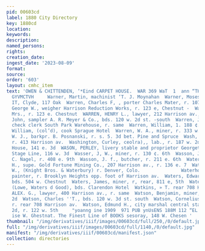 ```yaml
---
pid: 00603cd
label: 1880 City Directory
key: 1880cd
location: 
keywords: 
description: 
named_persons: 
rights: 
creation_date: 
ingest_date: '2023-08-09'
format: 
source: 
order: '603'
layout: cmhc_item
text: 'OWEN & CHITTENDEN, ‘*Eind CARPET HOUSE.  WAR 369 WaT  1  ann “THOLS UNV NOU
  GYVMCTVH     Warner, Martin, machinist ‘T. J. Moynahan  Warner, Moses M. clerk W,
  IT, Clyde, 117 Oak  Warren, Charles F, , porter Charles Mater, r. 107 w. Chestnut  Warren,
  George W., weigher Harrison Reduction Works, r. 123 e, Chestnut -  Warren, G. W.
  Mrs., r. 123 e. Chestnut  WARREN, HENRY L., lawyer, 212 Harrison av., r. same  Warren,
  John, sampler A. R. Meyer & Co., bds. 120 w. 2d st. -south  Warren, John P. S.,
  check clerk South Park Warehouse, r. same  Warren, William, 1. 188 ¢. 5th  Warren,
  William, (col’d), cook Sprague Hotel  Warren, W. A., miner, r. 333 w. Chestnut  Warren,
  W. J., barkpr. B. Posnanski, r. s. 5. 3d bet. Pine and Spruce  Wash, R. S.; clerk,
  r. 413 Harrison av.  Washington, Curley, ceolra),, lab., r. 187 w. 2d.  Washington
  House, 141 e. 3d  WASON, PERLEY, livery stable and proprietor Georgetown and Leadville
  Stage Line, 116 w. 3d  Wasser, J, W., miner, r. 130 ¢. 6th  Wasson, Joseph T., clk.
  C. Nagel, r. 408 e. 9th  Wasson, J. f., butcher, r. 211 e. 6th  Waterbury, Fordyce
  H., supe. Gold Fortune Mining Co., 207 Harrison av., r. 136 e. 7  Waterbury, Luther
  W., (Knight Bros. & Waterbury) r. Denver, Colo.               Waterhouse, H. M.,
  painter, r. Brooklyn Heights opp. foot of Harrison av.  Waters, Edward, expressman,
  bds. 504 w. Chestnut  Waters, James, miner, r, rear, 811 e, 5th  Waters, J. H. Ernest,
  (Lowe, Waters d Good), bds. Clarendon Hotel  Watkins, » T. rear 708 Harrison av.  WATSON,
  ALEX. G., lawyer, 400 Harrison av., r. same  Watson, Benjamin, miner, r. 610 w.
  2d  Watson, Charles ''T., bds. 120 w. 3d st. south  Watson, Cornelius J., engineer,
  r. rear 708 Harrison av.  Watson, Edmund H., city marshal central station, 120 e.
  2d, r. 122 w. 5th     "yoanng ine 1909  971 PUB ynUsENS 188M 112 “EL ELST.  Sefferay,
  ise W. Ghestnat. The Finest Line of BOOKS sesoray, 148 W. Chesen '
thumbnail: "/img/derivatives/iiif/images/00603cd/full/250,/0/default.jpg"
full: "/img/derivatives/iiif/images/00603cd/full/1140,/0/default.jpg"
manifest: "/img/derivatives/iiif/00603cd/manifest.json"
collection: directories
---
```

